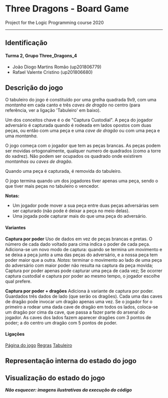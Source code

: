 # Three Dragons - Board Game

Project for the Logic Programming course 2020

---
## Identificação
#### Turma 2, Grupo Three_Dragons_4
- João Diogo Martins Romão (up201806779)
- Rafael Valente Cristino (up201806680)


## Descrição do jogo

<!--Descrição do jogo e das suas regras (até 300 palavras). Incluir ligações usadas (página do jogo, livro de regras...).

NOTA: neste momento tem 382 palavras, acima do que é pedido. Secalhar remover algo / sintetizar mais.
-->

O tabuleiro do jogo é constituído por uma grelha quadrada 9x9, com uma *montanha* em cada canto e três *caves de dragão* no centro (para referência, ver a ligação 'Tabuleiro' em baixo).

Um dos conceitos chave é o de "Captura Custodial". A peça do jogador adversário é capturada quando é rodeada em lados opostos com duas peças, ou então com uma peça e uma *cave de dragão* ou com uma peça e uma *montanha*.

O jogo começa com o jogador que tem as peças brancas. As peças podem ser movidas ortogonalmente, qualquer numero de quadrados (como a torre do xadrez). Não podem ser ocupados os quadrado onde existirem *montanhas* ou *caves de dragão*.

Quando uma peça é capturada, é removida do tabuleiro.

O jogo termina quando um dos jogadores tiver apenas uma peça, sendo o que tiver mais peças no tabuleiro o vencedor.

**Notas:**
- Um jogador pode mover a sua peça entre duas peças adversárias sem ser capturado (não pode é deixar a peça no meio delas).
- Uma jogada pode capturar mais do que uma peça do adversário.

#### Variantes

**Captura por poder**
Uso de dados em vez de peças brancas e pretas. O número de cada dado voltado para cima indica o poder de cada peça.
Adiciona-se um novo modo de captura: quando se termina um movimento e se deixa a peça junto a uma das peças do adversário, e a nossa peça tem poder maior que a outra. 
*Notas:* terminar o movimento ao lado de uma peça do adversário com maior poder não resulta na captura da peça movida; Captura por poder apenas pode capturar uma peça de cada vez; Se ocorrer captura custodial e captura por poder ao mesmo tempo, o jogador escolhe qual prefere.

**Captura por poder + dragões**
Adiciona à variante de captura por poder.
Guardados três dados de lado (que serão os dragões). Cada uma das caves de dragão pode invocar um dragão apenas uma vez. Se o jogador for o primeiro a rodear uma dada cave de dragão em todos os lados, coloca-se um dragão por cima da cave, que passa a fazer parte do arsenal do jogador. As caves dos lados fazem aparecer dragões com 3 pontos de poder; a do centro um dragão com 5 pontos de poder.


#### Ligações
[Página do jogo](https://boardgamegeek.com/boardgame/306972/three-dragons)
[Regras](https://s3.amazonaws.com/geekdo-files.com/bgg269618?response-content-disposition=inline%3B%20filename%3D%22Three_Dragons_Rules_version_1.0.pdf%22&response-content-type=application%2Fpdf&X-Amz-Content-Sha256=UNSIGNED-PAYLOAD&X-Amz-Algorithm=AWS4-HMAC-SHA256&X-Amz-Credential=AKIAJYFNCT7FKCE4O6TA%2F20201030%2Fus-east-1%2Fs3%2Faws4_request&X-Amz-Date=20201030T224441Z&X-Amz-SignedHeaders=host&X-Amz-Expires=120&X-Amz-Signature=a1249e0aaec5e63d4d5dbb943466e9caf86304eeff722a67ed031a81b65bff46)
[Tabuleiro](https://s3.amazonaws.com/geekdo-files.com/bgg269617?response-content-disposition=inline%3B%20filename%3D%223_Dragons_Board_version_10.pdf%22&response-content-type=application%2Fpdf&X-Amz-Content-Sha256=UNSIGNED-PAYLOAD&X-Amz-Algorithm=AWS4-HMAC-SHA256&X-Amz-Credential=AKIAJYFNCT7FKCE4O6TA%2F20201030%2Fus-east-1%2Fs3%2Faws4_request&X-Amz-Date=20201030T224505Z&X-Amz-SignedHeaders=host&X-Amz-Expires=120&X-Amz-Signature=7a3d79c00c9bdc00b3cf21d592219fc5e3e503c5e252dc8e2f1f0436040e4c35)

## Representação interna do estado do jogo
<!--Indicação de como é representado o estado do jogo, incluindo tabuleiro, jogador atual, peças capturadas ou ainda por jogar / outras informações necessárias. Exemplos da representação em Prolog de estados *inicial*, *intermédio* e *final*. Indicação do significado de cada átomo.-->

## Visualização do estado do jogo
<!--Pequena descrição da implementação do predicado de visualização do estado de jogo. Até 200 palavras.-->


***Não esquecer: imagens ilustrativas da execução do código***

